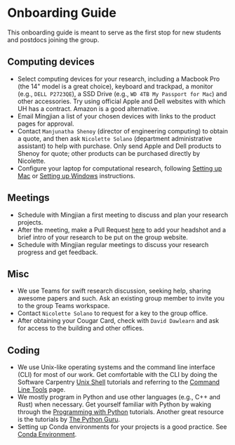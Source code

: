 # Onboarding Guide

This onboarding guide is meant to serve as the first stop for new students and
postdocs joining the group.

## Computing devices

- Select computing devices for your research, including a Macbook Pro (the 14" model
  is a great choice), keyboard and trackpad, a monitor (e.g., `DELL P2723QE`),
  a SSD Drive (e.g., `WD 4TB My Passport for Mac`) and other accessories.
  Try using official Apple and Dell websites with which UH has a contract. Amazon is a good alternative.
- Email Mingjian a list of your chosen devices with links to the product pages for approval.
- Contact `Manjunatha Shenoy` (director of engineering computing) to obtain a quote,
  and then ask `Nicolette Solano` (department administrative assistant) to help with purchase.
  Only send Apple and Dell products to Shenoy for quote; other products can be purchased directly
  by Nicolette.
- Configure your laptop for computational research, following [Setting up Mac](label:laptop) or [Setting up Windows](label:windows) instructions.

## Meetings

- Schedule with Mingjian a first meeting to discuss and plan your research projects.
- After the meeting, make a Pull Request [here](https://github.com/wengroup/group_website)
  to add your headshot and a brief intro of your research to be put on the group website.
- Schedule with Mingjian regular meetings to discuss your research progress and
  get feedback.

## Misc

- We use Teams for swift research discussion, seeking help, sharing awesome papers
  and such. Ask an existing group member to invite you to the group Teams workspace.
- Contact `Nicolette Solano` to request for a key to the group office.
- After obtaining your Cougar Card, check with `David Dawlearn` and ask for access to the building and other offices.

## Coding

- We use Unix-like operating systems and the command line interface (CLI) for most of our work.
  Get comfortable with the CLI by doing the Software Carpentry [Unix Shell](https://swcarpentry.github.io/shell-novice/)
  tutorials and referring to the [Command Line Tools](label:cli) page.
- We mostly program in Python and use other languages (e.g., C++ and Rust) when necessary.
  Get yourself familiar with Python by waking through the [Programming with
  Python](https://swcarpentry.github.io/python-novice-inflammation/) tutorials.
  Another great resource is the tutorials by [The Python Guru](https://thepythonguru.com).
- Setting up Conda environments for your projects is a good practice. See [Conda Environment](label:conda).
